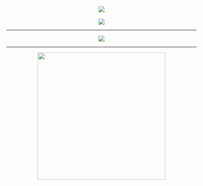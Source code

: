 <div align="center">
  <img align="center" src="https://i.pinimg.com/originals/05/f1/7d/05f17d6e87ad18f65940f896f4cf11a4.gif"/>
</div><br>

<div align="center" style="line-height: 0;">
  <img src="https://readme-typing-svg.herokuapp.com?size=30&color=0968DA&center=true&vCenter=true&width=800&lines=Hi,+my+name+is+Misael;I'm+a+student+at;Trevecca+Nazarene+University!:D">
</div>

----

<div align="center">
  <a href="https://github.com/ryo-ma/github-profile-trophy">
    <img align="center" src="https://github-profile-trophy.vercel.app/?username=Misael&theme=nord&column=8&no-frame=true&margin-w=5" />
  </a>
</div>

----

<div align="center">
  <a href="https://github.com/anuraghazra/github-readme-stats">
    <img align="center" src="https://github-readme-stats.vercel.app/api/top-langs/?username=Misael&layout=compact&hide=dockerfile,shell,html,java,vba,php,vim%20script,blade,ruby,javascript,VCL,css,Lua,c&langs_count=6&theme=nord&hide_border=true" width="338px" />
  </a>
</div>
